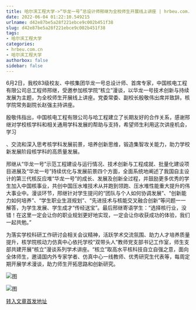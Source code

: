 ```yaml
---
title: 哈尔滨工程大学->“华龙一号”总设计师邢继为全校师生开展线上讲座 | hrbeu.com.cn
date: 2022-06-04 01:22:10.549215
urlname: d42e87be5a28f221ebce9c002b451f38
slug: d42e87be5a28f221ebce9c002b451f38
tags: 
- 哈尔滨工程大学
categories:
- hrbeu.com.cn
- 哈尔滨工程大学
authorbox: false
sidebar: false
---
```

6月2日，我校83级校友、中核集团华龙一号总设计师、首席专家，中国核电工程有限公司总工程师邢继，受邀参加核学院“核立”漫谈，以华龙一号技术创新与持续发展为主题，为全校师生开展线上讲座。党委常委、副校长殷敬伟出席并致辞。核学院常务副院长赵强主持讲座。

殷敬伟指出，中国核电工程有限公司与哈工程建立了长期友好的合作关系，感谢邢继对学校核学科和相关通用学科发展的帮助与支持，希望师生利用这次讲座机会，学习
<!--more-->
、交流和深入思考核学科发展前景，培养创新思维，锻造集智攻关能力，助力学校新发展阶段核学科的高质量发展。

邢继从“华龙一号”示范工程建设与运行情况、技术创新与工程成就、批量化建设项目进展及“华龙一号”持续优化与发展前景四个方面，全面系统地阐述了我国自主设计的第三代核反应堆“华龙一号”的成长、发展及创新全过程，并鼓励更多优秀的学生加入中国核事业，共创中国压水堆技术从并跑到领跑、压水堆性能重大提升的伟大事业中。漫谈环节，邢继针对学生提问的“团队与个人如何协调发展”、“创新能力如何培养”、“学生职业生涯规划”、“先进技术与核能交叉融合创新”等问题一一解答，为学生发展、学生成才“传经送宝”。最后邢继寄语学生：“选择核行业，没错！在这里一定会让你的职业规划更好地实现，一定会让你收获成功的体验，我们一起共勉。”

为落实学校科研工作研讨会相关会议精神，活跃学术交流氛围、助力人才培养质量提升，核学院核动力仿真中心依托学校“双带头人”教师党支部书记工作室，师生支部共建开展“核立”漫谈系列学术讲座。“核立”取高水平核科技自立自强之意，面向全体师生，邀请国内外专家学者、仿真中心一线教师、优秀研究生代表等，每周定期开展学术漫谈，助力师生开拓思路和创新研究。

![图](http://gongxue.cn/__local/9/78/C5/085396169C0069853A97A5C88DE_4EE01850_10470.jpg)

![图](http://gongxue.cn/__local/B/61/06/26FF9285B3056D73843251ABACE_41B0AEE2_ED72.jpg)

[转入文章首发地址](http://gongxue.cn/info/1141/71160.htm)